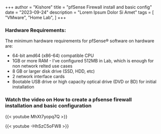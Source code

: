 +++
author = "Kishore"
title = "pfSense Firewall install and basic config"
date = "2023-09-24"
description = "Lorem Ipsum Dolor Si Amet"
tags = [
    "VMware",
    "Home Lab",
]
+++

### Hardware Requirements:
The minimum hardware requirements for pfSense® software on hardware are:

- 64-bit amd64 (x86-64) compatible CPU
- 1GB or more RAM - I've configured 512MB in Lab, which is enough for non network relted use cases
- 8 GB or larger disk drive (SSD, HDD, etc)
- 2 network interface cards
- Bootable USB drive or high capacity optical drive (DVD or BD) for initial installation

### Watch the video on How to create a pfsense firewall installation and basic configuration

{{< youtube MhXt7yopq7Q >}}
<br>

{{< youtube -HhSzC5oFW8 >}}

